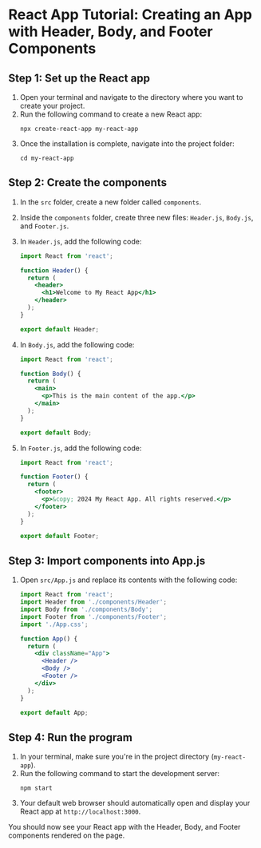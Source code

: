 # React App Tutorial: Creating an App with Header, Body, and Footer Components

## Step 1: Set up the React app

1. Open your terminal and navigate to the directory where you want to create your project.
2. Run the following command to create a new React app:
   ```
   npx create-react-app my-react-app
   ```
3. Once the installation is complete, navigate into the project folder:
   ```
   cd my-react-app
   ```

## Step 2: Create the components

1. In the `src` folder, create a new folder called `components`.
2. Inside the `components` folder, create three new files: `Header.js`, `Body.js`, and `Footer.js`.

3. In `Header.js`, add the following code:
   ```jsx
   import React from 'react';

   function Header() {
     return (
       <header>
         <h1>Welcome to My React App</h1>
       </header>
     );
   }

   export default Header;
   ```

4. In `Body.js`, add the following code:
   ```jsx
   import React from 'react';

   function Body() {
     return (
       <main>
         <p>This is the main content of the app.</p>
       </main>
     );
   }

   export default Body;
   ```

5. In `Footer.js`, add the following code:
   ```jsx
   import React from 'react';

   function Footer() {
     return (
       <footer>
         <p>&copy; 2024 My React App. All rights reserved.</p>
       </footer>
     );
   }

   export default Footer;
   ```

## Step 3: Import components into App.js

1. Open `src/App.js` and replace its contents with the following code:
   ```jsx
   import React from 'react';
   import Header from './components/Header';
   import Body from './components/Body';
   import Footer from './components/Footer';
   import './App.css';

   function App() {
     return (
       <div className="App">
         <Header />
         <Body />
         <Footer />
       </div>
     );
   }

   export default App;
   ```

## Step 4: Run the program

1. In your terminal, make sure you're in the project directory (`my-react-app`).
2. Run the following command to start the development server:
   ```
   npm start
   ```
3. Your default web browser should automatically open and display your React app at `http://localhost:3000`.

You should now see your React app with the Header, Body, and Footer components rendered on the page.
